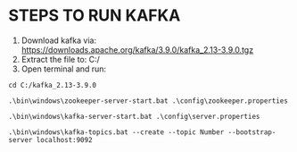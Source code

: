 # STEPS TO RUN KAFKA

1. Download kafka via: https://downloads.apache.org/kafka/3.9.0/kafka_2.13-3.9.0.tgz
2. Extract the file to: C:/
3. Open terminal and run:

```
cd C:/kafka_2.13-3.9.0

.\bin\windows\zookeeper-server-start.bat .\config\zookeeper.properties

.\bin\windows\kafka-server-start.bat .\config\server.properties

.\bin\windows\kafka-topics.bat --create --topic Number --bootstrap-server localhost:9092
```
